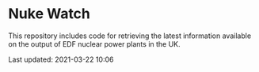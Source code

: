 # Nuke Watch

This repository includes code for retrieving the latest information available on the output of EDF nuclear power plants in the UK.

Last updated: 2021-03-22 10:06
